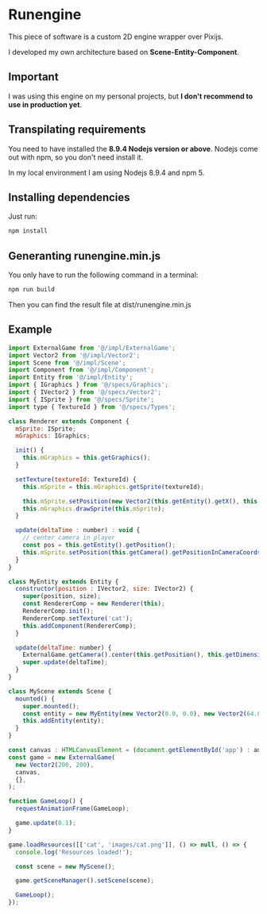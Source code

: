 # Runengine
This piece of software is a custom 2D engine wrapper over Pixijs.

I developed my own architecture based on **Scene-Entity-Component**.

## Important
I was using this engine on my personal projects, but **I don't recommend to use in production yet**.

## Transpilating requirements
You need to have installed the **8.9.4 Nodejs version or above**. Nodejs come out with npm, so you don't need install it.

In my local environment I am using Nodejs 8.9.4 and npm 5.

## Installing dependencies
Just run:

```bash
npm install
```

## Generanting runengine.min.js
You only have to run the following command in a terminal:

```bash
npm run build
```

Then you can find the result file at dist/runengine.min.js

## Example

```js
import ExternalGame from '@/impl/ExternalGame';
import Vector2 from '@/impl/Vector2';
import Scene from '@/impl/Scene';
import Component from '@/impl/Component';
import Entity from '@/impl/Entity';
import { IGraphics } from '@/specs/Graphics';
import { IVector2 } from '@/specs/Vector2';
import { ISprite } from '@/specs/Sprite';
import type { TextureId } from '@/specs/Types';

class Renderer extends Component {
  mSprite: ISprite;
  mGraphics: IGraphics;

  init() {
    this.mGraphics = this.getGraphics();
  }

  setTexture(textureId: TextureId) {
    this.mSprite = this.mGraphics.getSprite(textureId);

    this.mSprite.setPosition(new Vector2(this.getEntity().getX(), this.getEntity().getY()));
    this.mGraphics.drawSprite(this.mSprite);
  }

  update(deltaTime : number) : void {
    // center camera in player
    const pos = this.getEntity().getPosition();
    this.mSprite.setPosition(this.getCamera().getPositionInCameraCoords(pos));
  }
}

class MyEntity extends Entity {
  constructor(position : IVector2, size: IVector2) {
    super(position, size);
    const RendererComp = new Renderer(this);
    RendererComp.init();
    RendererComp.setTexture('cat');
    this.addComponent(RendererComp);
  }

  update(deltaTime: number) {
    ExternalGame.getCamera().center(this.getPosition(), this.getDimensions());
    super.update(deltaTime);
  }
}

class MyScene extends Scene {
  mounted() {
    super.mounted();
    const entity = new MyEntity(new Vector2(0.0, 0.0), new Vector2(64.0, 64.0));
    this.addEntity(entity);
  }
}

const canvas : HTMLCanvasElement = (document.getElementById('app') : any);
const game = new ExternalGame(
  new Vector2(200, 200),
  canvas,
  {},
);

function GameLoop() {
  requestAnimationFrame(GameLoop);

  game.update(0.1);
}

game.loadResources([['cat', 'images/cat.png']], () => null, () => {
  console.log('Resources loaded!');

  const scene = new MyScene();

  game.getSceneManager().setScene(scene);

  GameLoop();
});
```
